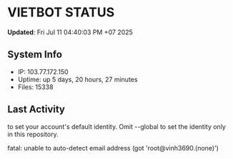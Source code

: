 # VIETBOT STATUS
**Updated**: Fri Jul 11 04:40:03 PM +07 2025

## System Info
- IP: 103.77.172.150
- Uptime: up 5 days, 20 hours, 27 minutes
- Files: 15338

## Last Activity

to set your account's default identity.
Omit --global to set the identity only in this repository.

fatal: unable to auto-detect email address (got 'root@vinh3690.(none)')
